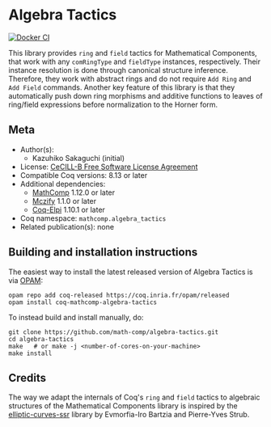 <!---
This file was generated from `meta.yml`, please do not edit manually.
Follow the instructions on https://github.com/coq-community/templates to regenerate.
--->
# Algebra Tactics

[![Docker CI][docker-action-shield]][docker-action-link]

[docker-action-shield]: https://github.com/math-comp/algebra-tactics/workflows/Docker%20CI/badge.svg?branch=master
[docker-action-link]: https://github.com/math-comp/algebra-tactics/actions?query=workflow:"Docker%20CI"




This library provides `ring` and `field` tactics for Mathematical Components,
that work with any `comRingType` and `fieldType` instances, respectively.
Their instance resolution is done through canonical structure inference.
Therefore, they work with abstract rings and do not require `Add Ring` and
`Add Field` commands. Another key feature of this library is that they
automatically push down ring morphisms and additive functions to leaves of
ring/field expressions before normalization to the Horner form.

## Meta

- Author(s):
  - Kazuhiko Sakaguchi (initial)
- License: [CeCILL-B Free Software License Agreement](CeCILL-B)
- Compatible Coq versions: 8.13 or later
- Additional dependencies:
  - [MathComp](https://math-comp.github.io) 1.12.0 or later
  - [Mczify](https://github.com/math-comp/mczify) 1.1.0 or later
  - [Coq-Elpi](https://github.com/LPCIC/coq-elpi) 1.10.1 or later
- Coq namespace: `mathcomp.algebra_tactics`
- Related publication(s): none

## Building and installation instructions

The easiest way to install the latest released version of Algebra Tactics
is via [OPAM](https://opam.ocaml.org/doc/Install.html):

```shell
opam repo add coq-released https://coq.inria.fr/opam/released
opam install coq-mathcomp-algebra-tactics
```

To instead build and install manually, do:

``` shell
git clone https://github.com/math-comp/algebra-tactics.git
cd algebra-tactics
make   # or make -j <number-of-cores-on-your-machine> 
make install
```


## Credits
The way we adapt the internals of Coq's `ring` and `field` tactics to
algebraic structures of the Mathematical Components library is inspired by the
[elliptic-curves-ssr](https://github.com/strub/elliptic-curves-ssr) library by
Evmorfia-Iro Bartzia and Pierre-Yves Strub.
